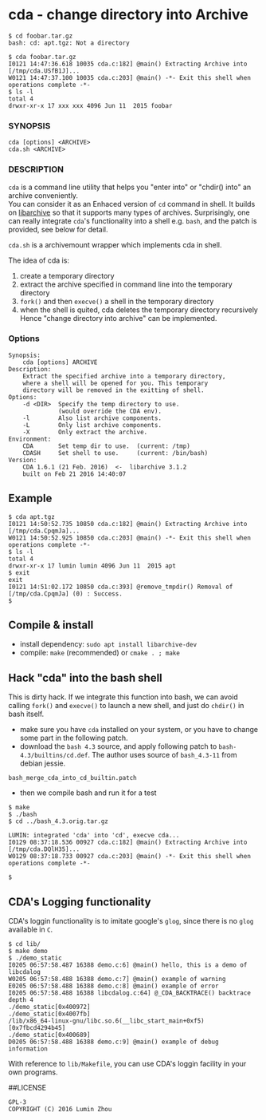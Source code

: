 # cda - change directory into Archive

```
$ cd foobar.tar.gz
bash: cd: apt.tgz: Not a directory

$ cda foobar.tar.gz
I0121 14:47:36.618 10035 cda.c:182] @main() Extracting Archive into [/tmp/cda.USfB1J]...
W0121 14:47:37.100 10035 cda.c:203] @main() -*- Exit this shell when operations complete -*-
$ ls -l
total 4
drwxr-xr-x 17 xxx xxx 4096 Jun 11  2015 foobar
```

### SYNOPSIS
`cda [options] <ARCHIVE> `  
`cda.sh <ARCHIVE>`

### DESCRIPTION
`cda` is a command line utility that helps you "enter into" or "chdir() into" an archive conveniently.  
You can consider it as an Enhaced version of `cd` command in shell. It builds on [libarchive](https://github.com/libarchive/libarchive) so that it supports many types of archives. Surprisingly, one can really integrate `cda`'s functionality into
a shell e.g. `bash`, and the patch is provided, see below for detail.
  
`cda.sh` is a archivemount wrapper which implements cda in shell.  

The idea of cda is:  
1. create a temporary directory  
2. extract the archive specified in command line into the temporary directory  
3. `fork()` and then `execve()` a shell in the temporary directory  
4. when the shell is quited, cda deletes the temporary directory recursively  
Hence "change directory into archive" can be implemented.  

### Options

```shell
Synopsis:
    cda [options] ARCHIVE
Description:
    Extract the specified archive into a temporary directory,
    where a shell will be opened for you. This temporary
    directory will be removed in the exitting of shell.
Options:
    -d <DIR>  Specify the temp directory to use.
              (would override the CDA env).
    -l        Also list archive components.
    -L        Only list archive components.
    -X        Only extract the archive.
Environment:
    CDA       Set temp dir to use.  (current: /tmp)
    CDASH     Set shell to use.     (current: /bin/bash)
Version:
    CDA 1.6.1 (21 Feb. 2016)  <-  libarchive 3.1.2
    built on Feb 21 2016 14:40:07 
```

## Example 

```
$ cda apt.tgz 
I0121 14:50:52.735 10850 cda.c:182] @main() Extracting Archive into [/tmp/cda.CpqmJa]...
W0121 14:50:52.925 10850 cda.c:203] @main() -*- Exit this shell when operations complete -*-
$ ls -l
total 4
drwxr-xr-x 17 lumin lumin 4096 Jun 11  2015 apt
$ exit
exit
I0121 14:51:02.172 10850 cda.c:393] @remove_tmpdir() Removal of [/tmp/cda.CpqmJa] (0) : Success.
$ 
```

## Compile & install
* install dependency: `sudo apt install libarchive-dev`  
* compile: `make` (recommended) or `cmake . ; make`  

## Hack "cda" into the bash shell

This is dirty hack. If we integrate this function into bash,
we can avoid calling `fork()` and `execve()` to launch a new shell,
and just do `chdir()` in bash itself.

* make sure you have `cda` installed on your system, or you have to change some part in the following patch.
* download the `bash 4.3` source, and apply following patch to `bash-4.3/builtins/cd.def`. The author uses source of `bash_4.3-11` from debian jessie.
```
bash_merge_cda_into_cd_builtin.patch
```
* then we compile bash and run it for a test
```
$ make
$ ./bash
$ cd ../bash_4.3.orig.tar.gz

LUMIN: integrated 'cda' into 'cd', execve cda...
I0129 08:37:18.536 00927 cda.c:182] @main() Extracting Archive into [/tmp/cda.DQlH35]...
W0129 08:37:18.733 00927 cda.c:203] @main() -*- Exit this shell when operations complete -*-

$ 
```

## CDA's Logging functionality

CDA's loggin functionality is to imitate google's `glog`, since there is no `glog` available in `C`.
```
$ cd lib/
$ make demo
$ ./demo_static 
I0205 06:57:58.487 16388 demo.c:6] @main() hello, this is a demo of libcdalog
W0205 06:57:58.488 16388 demo.c:7] @main() example of warning
E0205 06:57:58.488 16388 demo.c:8] @main() example of error
I0205 06:57:58.488 16388 libcdalog.c:64] @_CDA_BACKTRACE() backtrace depth 4
./demo_static[0x400972]
./demo_static[0x4007fb]
/lib/x86_64-linux-gnu/libc.so.6(__libc_start_main+0xf5)[0x7fbcd4294b45]
./demo_static[0x400689]
D0205 06:57:58.488 16388 demo.c:9] @main() example of debug information
```
With reference to `lib/Makefile`, you can use CDA's loggin facility in your own programs.

##LICENSE
```
GPL-3
COPYRIGHT (C) 2016 Lumin Zhou
```
